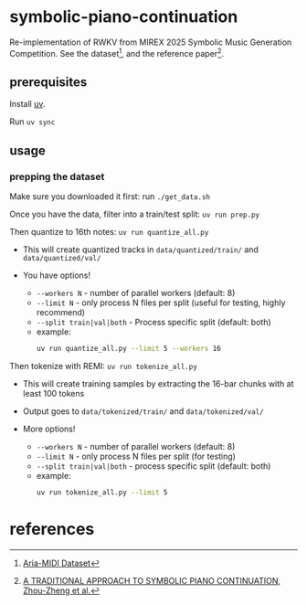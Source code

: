 # symbolic-piano-continuation
Re-implementation of RWKV from MIREX 2025 Symbolic Music Generation Competition. See the dataset[^1], and the reference paper[^2].

## prerequisites

Install
[uv](https://docs.astral.sh/uv/getting-started/installation/#standalone-installer).

Run `uv sync`

## usage

### prepping the dataset

Make sure you downloaded it first: run `./get_data.sh`

Once you have the data, filter into a train/test split: `uv run prep.py`

Then quantize to 16th notes: `uv run quantize_all.py`

- This will create quantized tracks in `data/quantized/train/` and `data/quantized/val/`
- You have options!

    - `--workers N` - number of parallel workers (default: 8)
    - `--limit N` - only process N files per split (useful for testing, highly recommend)
    - `--split train|val|both` - Process specific split (default: both)
    - example: 
      ```bash
      uv run quantize_all.py --limit 5 --workers 16
      ```

Then tokenize with REMI: `uv run tokenize_all.py`

- This will create training samples by extracting the 16-bar chunks with at least 100 tokens

- Output goes to `data/tokenized/train/` and `data/tokenized/val/`

- More options!
    
    - `--workers N` - number of parallel workers (default: 8)
    - `--limit N` - only process N files per split (for testing)
    - `--split train|val|both` - process specific split (default: both)
    - example: 
      ```bash
      uv run tokenize_all.py --limit 5
      ```

# references

[^1]: [Aria-MIDI Dataset](https://huggingface.co/datasets/loubb/aria-midi/resolve/main/aria-midi-v1-pruned-ext.tar.gz?download=true)
[^2]: [A TRADITIONAL APPROACH TO SYMBOLIC PIANO CONTINUATION, Zhou-Zheng et al.](https://futuremirex.com/portal/wp-content/uploads/2025/symbolic-music-generation/RWKV.pdf)
[^3]: [Symusic Document](https://yikai-liao.github.io/symusic/tutorials/midi_operations.html)
